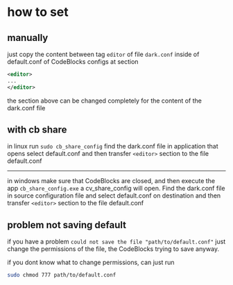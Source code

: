 # how to set

## manually

just copy the content between tag `editor` of file `dark.conf` inside of default.conf of CodeBlocks configs
at section

```XML
<editor>
...
</editor>
```

the section above can be changed completely for the content of the dark.conf file

## with cb share

in linux run `sudo cb_share_config` find the dark.conf file in application that opens
select default.conf and then transfer `<editor>` section to the file default.conf

---

in windows make sure that CodeBlocks are closed, and then execute the app `cb_share_config.exe`
a cv_share_config will open. Find the dark.conf file in source configuration file and
select default.conf on destination and then transfer `<editor>` section to the file default.conf

## problem not saving default

if you have a problem `could not save the file "path/to/default.conf"`
just change the permissions of the file, the CodeBlocks trying to save anyway.

if you dont know what to change permissions, can just run

```bash
sudo chmod 777 path/to/default.conf
```
